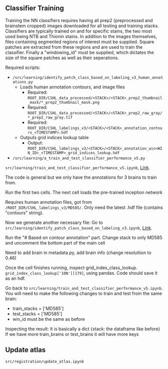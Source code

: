 ## Classifier Training

Training the NN classifiers requires having all prep2 (preprocessed and brainstem cropped) images downloaded for all testing and training stacks. Classifiers are typically trained on and for specific stains, the two most used being NTB and Thionin stains. In addition to the images themselves, files containing segmented regions of interest must be supplied. Square patches are extracted from these regions and are used to train the classifier. Finally a "windowing_id" must be supplied, which dictates the size of the square patches as well as their seperations.

Required scripts:
  - `/src/learning/identify_patch_class_based_on_labeling_v3_human_annotations.py`
    - Loads human annotation contours, and image files
      - Required: `ROOT_DIR/CSHL_data_processed/<STACK>/<STACK>_prep2_thumbnail_mask/*_prep2_thumbnail_mask.png`
      - Required: `ROOT_DIR/CSHL_data_processed/<STACK>/<STACK>_prep2_raw_gray/*_prep2_raw_gray.tif`
      - Required: `ROOT_DIR/CSHL_labelings_v3/<STACK>/<STACK>_annotation_contours_<TIMESTAMP>.hdf`
    - Outputs grid indices lookup table
      - Output: `ROOT_DIR/CSHL_labelings_v3/<STACK>/<STACK>_annotation_win<WIN_ID>_<TIMESTAMP>_grid_indices_lookup.hdf`
  - `/src/learning/a_train_and_test_classifier_performance_v5.py`


`src/learning/train_and_test_classifier_performance_v5.ipynb`, [Link](http://132.239.73.85:8888/notebooks/src/learning/train_and_test_classifier_performance_v5.ipynb).

The code is general but we only have the annotations for 3 brains to train from.

Run the first two cells. The next cell loads the pre-trained inception network

Requires human annotation files, got from `/ROOT_DIR/CSHL_labelings_v3/MD585/`. Only need the latest .hdf file (contains "contours" string).

Now we generate another necessary file:
Go to `src/learning/identify_patch_class_based_on_labeling_v3.ipynb`, [Link](http://132.239.73.85:8888/notebooks/src/learning/identify_patch_class_based_on_labeling_v3.ipynb).

Run the "# Based on contour annotation" part. Change stack to only MD585 and uncomment the bottom part of the main cell

Need to add brain in metadata.py, add brain info (change resolutiion to 0.46)

Once the cell finishes running, inspect grid_index_class_lookup. `grid_index_class_lookup['10N'][179]`, using pandas. Code should save it as an hdf.

Go back to `src/learning/train_and_test_classifier_performance_v5.ipynb`. You will need to make the following changes to train and test from the same brain:
- train_stacks = ['MD585']
- test_stacks  = ['MD585']
- win_id must be the same as before

Inspecting the result:
It is basically a dict {stack: the dataframe like before}
If we have more train_brains or test_brains it will have more keys


## Update atlas

`src/registration/update_atlas.ipynb`

